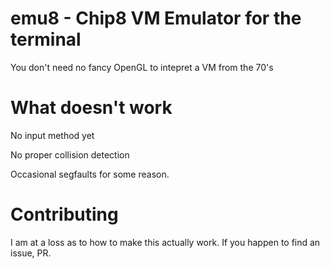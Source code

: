 # emu8 - Chip8 VM Emulator for the terminal
You don't need no fancy OpenGL to intepret a VM from the 70's


# What doesn't work
No input method yet

No proper collision detection

Occasional segfaults for some reason.

# Contributing
I am at a loss as to how to make this actually work.
If you happen to find an issue, PR.
